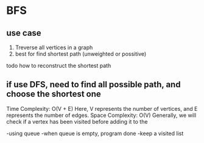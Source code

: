 # BFS

## use case
1. Treverse all vertices in a graph
2. best for find shortest path (unweighted or possitive)
   

todo how to reconstruct the shortest path

## if use DFS, need to find all possible path, and choose the shortest one


Time Complexity: O(V + E) Here, V represents the number of vertices, and E represents the number of edges. 
Space Complexity: O(V) Generally, we will check if a vertex has been visited before adding it to the


-using queue
-when queue is empty, program done
-keep a visited list



